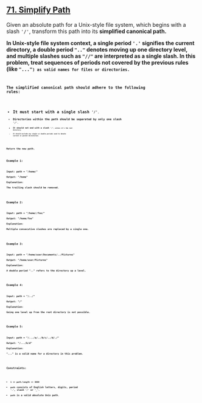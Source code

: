 ## [71. Simplify Path](https://leetcode.com/problems/simplify-path)

Given an absolute path for a Unix-style file system, which begins with a slash <code>'/'</code>, transform this path into its <strong>simplified canonical path</code>.

In Unix-style file system context, a single period <code>'.'</code> signifies the current directory, a double period <code>".."</code> denotes moving up one directory 
level, and multiple slashes such as <code>"//"</code> are interpreted as a single slash. In this problem, treat sequences of periods not covered by the 
previous rules (like <code>"..."<code>) as valid names for files or directories.

The simplified canonical path should adhere to the following rules:

- It must start with a single slash <code>'/'<code>.
- Directories within the path should be separated by only one slash <code>'/'<code>.
- It should not end with a slash <code>'/'<code>, unless it's the root directory.
- It should exclude any single or double periods used to denote current or parent directories.
  
Return the new path.

### **Example 1:**
<pre>
<strong>Input:</strong> path = "/home/"

<strong>Output:</strong> "/home"

<strong>Explanation:</strong>

The trailing slash should be removed.
</pre>
 
### **Example 2:**
<pre>
<strong>Input:</strong> path = "/home//foo/"

<strong>Output:</strong> "/home/foo"

<strong>Explanation:</strong>

Multiple consecutive slashes are replaced by a single one.
</pre>
### **Example 3:**
<pre>
<strong>Input:</strong> path = "/home/user/Documents/../Pictures"

<strong>Output:</strong> "/home/user/Pictures"

<strong>Explanation:</strong>

A double period ".." refers to the directory up a level.
</pre>
### **Example 4**:
<pre>
<strong>Input:</strong> path = "/../"

<strong>Output:</strong> "/"

<strong>Explanation:</strong>

Going one level up from the root directory is not possible.
</pre>
### **Example 5:**
<pre>
<strong>Input:</strong> path = "/.../a/../b/c/../d/./"

<strong>Output:</strong> "/.../b/d"

<strong>Explanation:</strong>

"..." is a valid name for a directory in this problem.
</pre>
 

### **Constraints:**

- <code>1 <= path.length <= 3000</code>
- <code>path</code> consists of English letters, digits, period <code>'.'</code>, slash <code>'/'</code> or <code>'_'</code>.
- <code>path</code> is a valid absolute Unix path.
